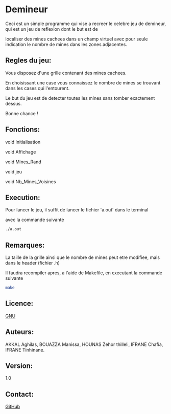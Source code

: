# Demineur

Ceci est un simple programme qui vise a recreer le celebre jeu de demineur, qui est un jeu de reflexion dont le but est de

localiser des mines cachees dans un champ virtuel avec pour seule indication le nombre de mines dans les zones adjacentes.


## Regles du jeu:

Vous disposez d'une grille contenant des mines cachees. 

En choisissant une case vous connaissez le nombre de mines se trouvant dans les cases qui l'entourent.

Le but du jeu est de detecter toutes les mines sans tomber exactement dessus.

Bonne chance !


## Fonctions:

void Initialisation

void Affichage

void Mines_Rand

void jeu

void Nb_Mines_Voisines





## Execution:

Pour lancer le jeu, il suffit de lancer le fichier 'a.out' dans le terminal

avec la commande suivante

```bash
./a.out
```


## Remarques:

La taille de la grille ainsi que le nombre de mines peut etre modifiee, mais dans le header (fichier .h)

Il faudra recompiler apres, a l'aide de Makefile, en executant la commande suivante

```bash
make
```




## Licence:

[GNU](http://www.gnu.org/licenses/gpl-3.0.txt)


## Auteurs:

AKKAL Aghilas,
BOUAZZA Manissa,
HOUNAS Zehor thilleli,
IFRANE Chafia,
IFRANE Tinhinane.


## Version:

1.0


## Contact:

[GitHub](https://github.com/GhilasHardgeek/Demineur)